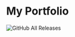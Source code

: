 # My Portfolio

![GitHub All Releases](https://img.shields.io/github/downloads/raongithub/my-portfolio/total?logo=GitHub&style=flat-square)
